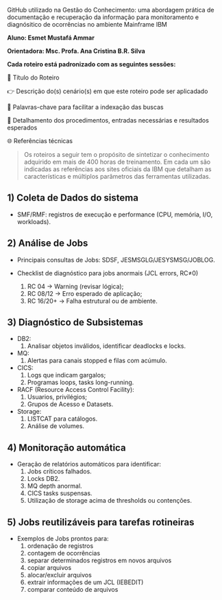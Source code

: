 GitHub utilizado na Gestão do Conhecimento:  uma abordagem prática de documentação e recuperação da informação para monitoramento e diagnósitico de ocorrências no ambiente Mainframe IBM

**Aluno: Esmet Mustafá Ammar**

**Orientadora: Msc. Profa. Ana Cristina B.R. Silva** 

**Cada roteiro está padronizado com as seguintes sessões:**

   :pushpin: Título do Roteiro
   
   :point_right: Descrição do(s) cenário(s) em que este roteiro pode ser aplicadado
   
   :compass: Palavras-chave para facilitar a indexação das buscas
   
   :book: Detalhamento dos procedimentos, entradas necessárias e resultados esperados
   
   :globe_with_meridians: Referências técnicas

>  Os roteiros a seguir tem o propósito de sintetizar o conhecimento adquirido em mais de 400 horas de treinamento. Em cada um são indicadas as referências aos sites oficiais da IBM que detalham as características e múltiplos parâmetros das ferramentas utilizadas. 

## 1) Coleta de Dados do sistema
- SMF/RMF: registros de execução e performance (CPU, memória, I/O, workloads).
    
## 2) Análise de Jobs

- Principais consultas de Jobs: SDSF, JESMSGLG/JESYSMSG/JOBLOG.
    
- Checklist de diagnóstico para jobs anormais (JCL errors, RC≠0)
    1. RC 04 → Warning (revisar lógica);
    2. RC 08/12 → Erro esperado de aplicação;
    3. RC 16/20+ → Falha estrutural ou de ambiente.    
## 3) Diagnóstico de Subsistemas
- DB2:
    1. Analisar objetos inválidos, identificar deadlocks e locks.
- MQ:
    1. Alertas para canais stopped e filas com acúmulo.
- CICS:
    1. Logs que indicam gargalos;
    2. Programas loops, tasks long-running.
- RACF (Resource Access Control Facility):
    1. Usuarios, privilégios;
    2. Grupos de Acesso e Datasets.          
- Storage:
    1. LISTCAT para catálogos.
    2. Análise de volumes.
## 4) Monitoração automática
- Geração de relatórios automáticos para identificar:
    1. Jobs críticos falhados.
    2. Locks DB2.
    3. MQ depth anormal.
    4. CICS tasks suspensas.
    5. Utilização de storage acima de thresholds ou contenções.
## 5) Jobs reutilizáveis para tarefas rotineiras
- Exemplos de Jobs prontos para:
    1.  ordenação de registros
    2.  contagem de ocorrências
    3.  separar determinados registros em novos arquivos
    4.  copiar arquivos
    5.  alocar/excluir arquivos
    6.  extrair informações de um JCL (IEBEDIT)
    7.  comparar conteúdo de arquivos
